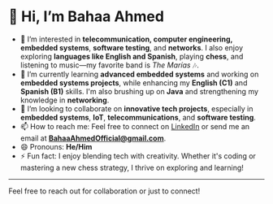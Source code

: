 # 👋 Hi, I’m Bahaa Ahmed

- 👀 I’m interested in **telecommunication, computer engineering, embedded systems**, **software testing**, and **networks**. I also enjoy exploring **languages like English and Spanish**, playing **chess**, and listening to music—my favorite band is *The Marías* 🎶.
- 🌱 I’m currently learning **advanced embedded systems** and working on **embedded systems projects**, while enhancing my **English (C1)** and **Spanish (B1)** skills. I'm also brushing up on **Java** and strengthening my knowledge in **networking**.
- 💞️ I’m looking to collaborate on **innovative tech projects**, especially in **embedded systems**, **IoT**, **telecommunications**, and **software testing**.
- 📫 How to reach me: Feel free to connect on [LinkedIn](https://www.linkedin.com/in/bahaa-ahmed-yahya/) or send me an email at **BahaaAhmedOfficial@gmail.com**.
- 😄 Pronouns: **He/Him**
- ⚡ Fun fact: I enjoy blending tech with creativity. Whether it's coding or mastering a new chess strategy, I thrive on exploring and learning!

---

Feel free to reach out for collaboration or just to connect!
